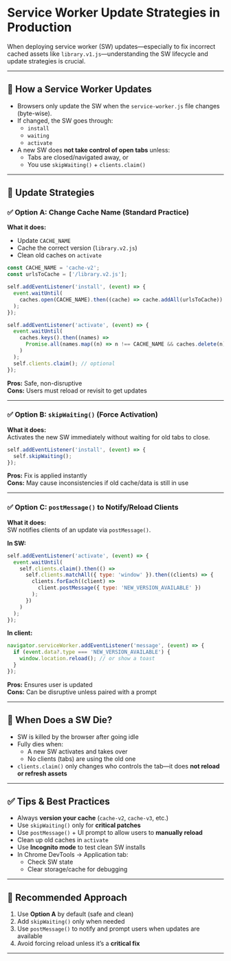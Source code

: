 
# Service Worker Update Strategies in Production

When deploying service worker (SW) updates—especially to fix incorrect cached assets like `library.v1.js`—understanding the SW lifecycle and update strategies is crucial.

---

## 🔄 How a Service Worker Updates

- Browsers only update the SW when the `service-worker.js` file changes (byte-wise).
- If changed, the SW goes through:
  - `install`
  - `waiting`
  - `activate`
- A new SW does **not take control of open tabs** unless:
  - Tabs are closed/navigated away, or
  - You use `skipWaiting()` + `clients.claim()`

---

## 🧩 Update Strategies

### ✅ Option A: Change Cache Name (Standard Practice)

**What it does:**
- Update `CACHE_NAME`
- Cache the correct version (`library.v2.js`)
- Clean old caches on `activate`

```js
const CACHE_NAME = 'cache-v2';
const urlsToCache = ['/library.v2.js'];

self.addEventListener('install', (event) => {
  event.waitUntil(
    caches.open(CACHE_NAME).then((cache) => cache.addAll(urlsToCache))
  );
});

self.addEventListener('activate', (event) => {
  event.waitUntil(
    caches.keys().then((names) =>
      Promise.all(names.map((n) => n !== CACHE_NAME && caches.delete(n)))
    )
  );
  self.clients.claim(); // optional
});
```

**Pros:** Safe, non-disruptive  
**Cons:** Users must reload or revisit to get updates

---

### ✅ Option B: `skipWaiting()` (Force Activation)

**What it does:**  
Activates the new SW immediately without waiting for old tabs to close.

```js
self.addEventListener('install', (event) => {
  self.skipWaiting();
});
```

**Pros:** Fix is applied instantly  
**Cons:** May cause inconsistencies if old cache/data is still in use

---

### ✅ Option C: `postMessage()` to Notify/Reload Clients

**What it does:**  
SW notifies clients of an update via `postMessage()`.

**In SW:**
```js
self.addEventListener('activate', (event) => {
  event.waitUntil(
    self.clients.claim().then(() =>
      self.clients.matchAll({ type: 'window' }).then((clients) => {
        clients.forEach((client) =>
          client.postMessage({ type: 'NEW_VERSION_AVAILABLE' })
        );
      })
    )
  );
});
```

**In client:**
```js
navigator.serviceWorker.addEventListener('message', (event) => {
  if (event.data?.type === 'NEW_VERSION_AVAILABLE') {
    window.location.reload(); // or show a toast
  }
});
```

**Pros:** Ensures user is updated  
**Cons:** Can be disruptive unless paired with a prompt

---

## 🔪 When Does a SW Die?

- SW is killed by the browser after going idle
- Fully dies when:
  - A new SW activates and takes over
  - No clients (tabs) are using the old one
- `clients.claim()` only changes who controls the tab—it does **not reload or refresh assets**

---

## ✅ Tips & Best Practices

- Always **version your cache** (`cache-v2`, `cache-v3`, etc.)
- Use `skipWaiting()` only for **critical patches**
- Use `postMessage()` + UI prompt to allow users to **manually reload**
- Clean up old caches in `activate`
- Use **Incognito mode** to test clean SW installs
- In Chrome DevTools → Application tab:
  - Check SW state
  - Clear storage/cache for debugging

---

## 🏁 Recommended Approach

1. Use **Option A** by default (safe and clean)
2. Add `skipWaiting()` only when needed
3. Use `postMessage()` to notify and prompt users when updates are available
4. Avoid forcing reload unless it’s a **critical fix**

---
